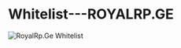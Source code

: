 # Whitelist---ROYALRP.GE

<img src="[https://your-image-url](https://imgur.com/qhAQ2iR).png" alt="RoyalRp.Ge Whitelist">
